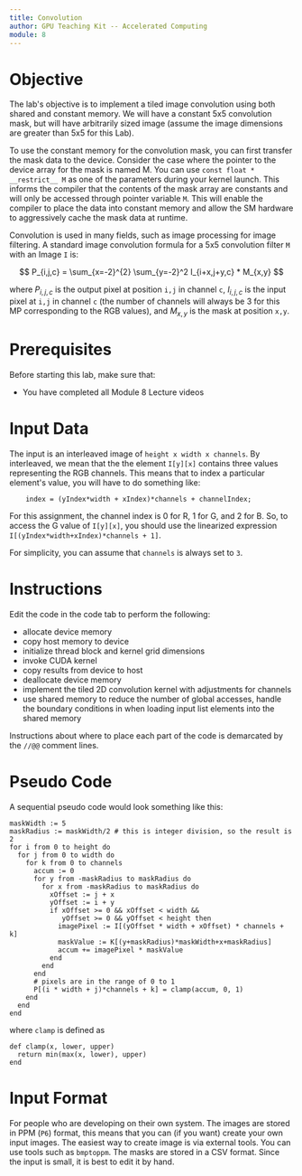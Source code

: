 ```yaml
---
title: Convolution
author: GPU Teaching Kit -- Accelerated Computing
module: 8
---
```


# Objective
The lab's objective is to implement a tiled image convolution using both shared and constant memory. We will have a constant 5x5 convolution mask, but will have arbitrarily sized image (assume the image dimensions are greater than 5x5 for this Lab).

To use the constant memory for the convolution mask, you can first transfer the mask data to the device. Consider the case  where the pointer to the device array for the mask is named M. You can use `const float * __restrict__ M` as one of the parameters during your kernel launch. This informs the compiler that the contents of the mask array are constants and will only be accessed through pointer variable `M`. This will enable the compiler to place the data into constant memory and allow the SM hardware to aggressively cache the mask data at runtime.

Convolution is used in many fields, such as image processing for image filtering. A standard image convolution formula for a 5x5 convolution filter `M` with an Image `I` is:

$$ P_{i,j,c} = \sum_{x=-2}^{2} \sum_{y=-2}^2 I_{i+x,j+y,c} * M_{x,y} $$

where $P_{i,j,c}$ is the output pixel at position `i,j` in channel `c`, $I_{i,j,c}$ is the input pixel at `i,j` in channel `c` (the number of channels will always be 3 for this MP corresponding to the RGB values), and $M_{x,y}$ is the mask at position `x,y`.

# Prerequisites
Before starting this lab, make sure that:
- You have completed all Module 8 Lecture videos

# Input Data
The input is an interleaved image of `height x width x channels`. By interleaved, we mean that the the element `I[y][x]` contains three values representing the RGB channels. This means that to index a particular element's value, you will have to do something like:

```{.cpp}
    index = (yIndex*width + xIndex)*channels + channelIndex;
```

For this assignment, the channel index is 0 for R, 1 for G, and 2 for B. So, to access the G value of `I[y][x]`, you should use the linearized expression `I[(yIndex*width+xIndex)*channels + 1]`.

For simplicity, you can assume that `channels` is always set to `3`.

# Instructions
Edit the code in the code tab to perform the following:
- allocate device memory
- copy host memory to device
- initialize thread block and kernel grid dimensions
- invoke CUDA kernel
- copy results from device to host
- deallocate device memory
- implement the tiled 2D convolution kernel with adjustments for channels
- use shared memory to  reduce the number of global accesses, handle the boundary conditions in when loading input list elements into the shared memory

Instructions about where to place each part of the code is demarcated by the `//@@` comment lines.

# Pseudo Code
A sequential pseudo code would look something like this:

```{.ruby}
maskWidth := 5
maskRadius := maskWidth/2 # this is integer division, so the result is 2
for i from 0 to height do
  for j from 0 to width do
    for k from 0 to channels
      accum := 0
      for y from -maskRadius to maskRadius do
        for x from -maskRadius to maskRadius do
          xOffset := j + x
          yOffset := i + y
          if xOffset >= 0 && xOffset < width &&
             yOffset >= 0 && yOffset < height then
            imagePixel := I[(yOffset * width + xOffset) * channels + k]
            maskValue := K[(y+maskRadius)*maskWidth+x+maskRadius]
            accum += imagePixel * maskValue
          end
        end
      end
      # pixels are in the range of 0 to 1
      P[(i * width + j)*channels + k] = clamp(accum, 0, 1)
    end
  end
end
```

where `clamp` is defined as

```{.ruby}
def clamp(x, lower, upper)
  return min(max(x, lower), upper)
end
```

# Input Format
For people who are developing on their own system. The images are stored in PPM (`P6`) format, this means that you can (if you want) create your own input images. The easiest way to create image is via external tools. You can use tools such as `bmptoppm`. The masks are stored in a CSV format. Since the input is small, it is best to edit it by hand.
